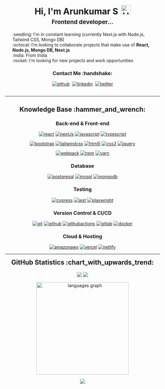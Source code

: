 <h1 style="text-align: center;margin-bottom: 5px;">Hi, I'm Arunkumar S<img src="https://raw.githubusercontent.com/iampavangandhi/iampavangandhi/master/gifs/Hi.gif" alt="Hi" style="width: 30px;margin-left: 10px;"></h1>
<h3 style="font-size: 1.2rem; text-align: center;margin: 0 0 20px 0;">Frontend developer...</h3>

<ul style="list-style: none;">
<li>:seedling: I'm in constant learning (currently Next.js with Node.js, Tailwind CSS, Mongo DB)</li>
<li>:octocat: I’m looking to collaborate projects that make use of <strong>React, Node.js, Mongo DB, Next.js</strong></li>
<li>:india: From India</li>
<li>:rocket: I'm looking for new projects and work opportunities</li>
</ul>

<div align="center">
<h3>Contact Me :handshake:</h3>
<a href="https://github.com/arunkumar0398" target="_blank" style="margin-right: 4px;"><img src="https://img.shields.io/badge/-Arunkumar_S-black?logo=github&style=flat-square" alt="github"/></a>
<a href="https://www.linkedin.com/in/arunkumar-s-0" target="_blank" style="margin-right: 4px;"><img src="https://img.shields.io/badge/-Arunkumar_S-blue?logo=linkedin&style=flat-square" alt="linkedin"></a>
<a href="https://x.com/ArunkumarS_98" target="_blank"><img src="https://img.shields.io/badge/-arunkumar-blue?logo=twitter&logoColor=white&style=flat-square" alt="twitter"/></a>
<br/><br/>
</div>

---

<div align="center">
<h2>Knowledge Base :hammer_and_wrench:</h2>

<h3>Back-end & Front-end</h3>

<a href="https://react.dev" target="_blank"><img src="https://img.shields.io/badge/react-%2320232a.svg?style=for-the-badge&logo=react&logoColor=%2361DAFB" alt="react"/></a>
<a href="https://nextjs.org/" target="_blank"><img src="https://img.shields.io/badge/Next-black?style=for-the-badge&logo=next.js&logoColor=white" alt="nextJs"/></a>
<a href="https://developer.mozilla.org/en-US/docs/Web/JavaScript" target="_blank"><img src="https://img.shields.io/badge/javascript-%23323330.svg?style=for-the-badge&logo=javascript&logoColor=%23F7DF1E" alt="javascript"/></a>
<a href="https://www.typescriptlang.org/" target="_blank"><img src="https://img.shields.io/badge/typescript-%23007ACC.svg?style=for-the-badge&logo=typescript&logoColor=white" alt="typescript"/></a>

<a href="https://getbootstrap.com/" target="_blank"><img src="https://img.shields.io/badge/bootstrap-%238511FA.svg?style=for-the-badge&logo=bootstrap&logoColor=white" alt="bootstrap"/></a>
<a href="https://tailwindcss.com/" target="_blank"><img src="https://img.shields.io/badge/tailwindcss-%2338B2AC.svg?style=for-the-badge&logo=tailwind-css&logoColor=white" alt="tailwindcss"/></a>
<a href="https://html.spec.whatwg.org/multipage/" target="_blank"><img src="https://img.shields.io/badge/html5-%23E34F26.svg?style=for-the-badge&logo=html5&logoColor=white" alt="html5"/></a>
<a href="https://www.w3.org/Style/CSS" target="_blank"><img src="https://img.shields.io/badge/css3-%231572B6.svg?style=for-the-badge&logo=css3&logoColor=white" alt="css3"/></a>
<a href="https://jquery.com/" target="_blank"><img src="https://img.shields.io/badge/jquery-%230769AD.svg?style=for-the-badge&logo=jquery&logoColor=white" alt="jquery"/></a>


<a href="https://webpack.js.org/" target="_blank"><img src="https://img.shields.io/badge/webpack-%238DD6F9.svg?style=for-the-badge&logo=webpack&logoColor=black" alt="webpack"/></a>
<a href="https://www.npmjs.com/" target="_blank"><img src="https://img.shields.io/badge/NPM-%23CB3837.svg?style=for-the-badge&logo=npm&logoColor=white" alt="npm"/></a>
<a href="https://yarnpkg.com/" target="_blank"><img src="https://img.shields.io/badge/yarn-%232C8EBB.svg?style=for-the-badge&logo=yarn&logoColor=white" alt="yarn"/></a>


<h3>Database</h3>

<a href="https://www.postgresql.org/" target="_blank"><img src="https://img.shields.io/badge/postgres-%23316192.svg?style=for-the-badge&logo=postgresql&logoColor=white" alt="postgresql"/></a>
<a href="https://www.mysql.com/" target="_blank"><img src="https://img.shields.io/badge/mysql-%2300f.svg?style=for-the-badge&logo=mysql&logoColor=white" alt="mysql"/></a>
<a href="https://www.mongodb.com/" target="_blank"><img src="https://img.shields.io/badge/MongoDB-%234ea94b.svg?style=for-the-badge&logo=mongodb&logoColor=white" alt="mongodb"/></a>

<h3>Testing</h3>

<a href="https://www.cypress.io/" target="_blank"><img src="https://img.shields.io/badge/-cypress-%23E5E5E5?style=for-the-badge&logo=cypress&logoColor=058a5e" alt="cypress"/></a>
<a href="https://jestjs.io/" target="_blank"><img src="https://img.shields.io/badge/-jest-%23C21325?style=for-the-badge&logo=jest&logoColor=white" alt="jest"/></a>
<a href="https://playwright.dev/" target="_blank"><img src="https://img.shields.io/badge/-playwright-white?logo=playwright&logoColor=45e314&style=for-the-badge" alt="playwright"/></a>

<h3>Version Control & CI/CD</h3>
<a href="https://git-scm.com/" target="_blank"><img src="https://img.shields.io/badge/git-%23F05033.svg?style=for-the-badge&logo=git&logoColor=white" alt="git"/></a>
<a href="https://github.com/" target="_blank"><img src="https://img.shields.io/badge/github-%23121011.svg?style=for-the-badge&logo=github&logoColor=white" alt="github"/></a>
<a href="https://github.com/features/actions" target="_blank"><img src="https://img.shields.io/badge/-github_actions-white?logo=githubactions&logoColor=2088FF&style=for-the-badge" alt="githubactions"/></a>
<a href="https://gitlab.com/" target="_blank"><img src="https://img.shields.io/badge/gitlab-%23181717.svg?style=for-the-badge&logo=gitlab&logoColor=white" alt="gitlab"/></a>
<a href="https://www.docker.com/" target="_blank"><img src="https://img.shields.io/badge/docker-%230db7ed.svg?style=for-the-badge&logo=docker&logoColor=white" alt="docker"/></a>

<h3>Cloud & Hosting</h3>

<a href="https://aws.amazon.com" target="_blank"><img src="https://img.shields.io/badge/AWS-%23FF9900.svg?style=for-the-badge&logo=amazon-aws&logoColor=white" alt="amazonaws"/></a>
<a href="https://vercel.com/" target="_blank"><img src="https://img.shields.io/badge/vercel-%23000000.svg?style=for-the-badge&logo=vercel&logoColor=white" alt="vercel"/></a>
<a href="https://www.netlify.com/" target="_blank"><img src="https://img.shields.io/badge/netlify-%23000000.svg?style=for-the-badge&logo=netlify&logoColor=#00C7B7" alt="netlify"/></a>

</div>


---

<div align="center">
<h2 style="margin: 5px 10px;">GitHub Statistics :chart_with_upwards_trend:</h2> 
<div style="display: flex; align-items: center; justify-content: center;">

[![](https://github-readme-stats.vercel.app/api?username=arunkumar0398&show_icons=true&theme=tokyonight&hide_border=true&locale=en)](https://github.com/arunkumar0398)
[![](https://github-readme-streak-stats.herokuapp.com/?user=arunkumar0398&theme=tokyonight&hide_border=true)](https://github.com/arunkumar0398)

</div>
</div>

<div align="center">

<img src="https://github-readme-stats.vercel.app/api/top-langs?username=arunkumar0398&locale=en&hide_title=false&layout=compact&card_width=320&langs_count=6&theme=nightowl&hide_border=false" width="300" height="300" alt="languages graph" />

![](https://komarev.com/ghpvc/?username=arunkumar0398&style=flat-square)

</div>

